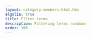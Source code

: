```yaml
---
layout: category-members.html.hbs
algolia: true
title: Filter terms
description: Filtering terms rundown
order: 100
---
```

